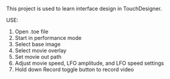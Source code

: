 This project is used to learn interface design in TouchDesigner.

USE:
1. Open .toe file
2. Start in performance mode
3. Select base image
4. Select movie overlay
5. Set movie out path
6. Adjust movie speed, LFO amplitude, and LFO speed settings
7. Hold down Record toggle button to record video
